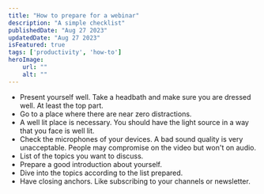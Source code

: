 ```yaml
---
title: "How to prepare for a webinar"
description: "A simple checklist"
publishedDate: "Aug 27 2023"
updatedDate: "Aug 27 2023"
isFeatured: true
tags: ['productivity', 'how-to']
heroImage:
    url: ""
    alt: ""
---
```


- Present yourself well. Take a headbath and make sure you are dressed well. At least the top part.
- Go to a place where there are near zero distractions. 
- A well lit place is necessary. You should have the light source in a way that you face is well lit.
- Check the microphones of your devices. A bad sound quality is very unacceptable. People may compromise on the video but won't on audio.
- List of the topics you want to discuss.
- Prepare a good introduction about yourself. 
- Dive into the topics according to the list prepared.
- Have closing anchors. Like subscribing to your channels or newsletter.
